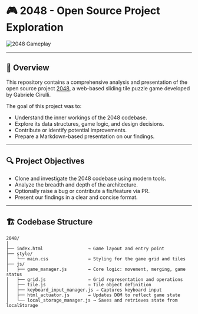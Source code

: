 # 🎮 2048 - Open Source Project Exploration

![2048 Gameplay](https://raw.githubusercontent.com/gabrielecirulli/2048/master/meta/og-image.png)

---

## 📌 Overview

This repository contains a comprehensive analysis and presentation of the open source project [2048](https://github.com/gabrielecirulli/2048), a web-based sliding tile puzzle game developed by Gabriele Cirulli.

The goal of this project was to:
- Understand the inner workings of the 2048 codebase.
- Explore its data structures, game logic, and design decisions.
- Contribute or identify potential improvements.
- Prepare a Markdown-based presentation on our findings.

---

## 🔍 Project Objectives

- Clone and investigate the 2048 codebase using modern tools.
- Analyze the breadth and depth of the architecture.
- Optionally raise a bug or contribute a fix/feature via PR.
- Present our findings in a clear and concise format.

---

## 🏗️ Codebase Structure

```plaintext
2048/
│
├── index.html                 → Game layout and entry point
├── style/
│   └── main.css               → Styling for the game grid and tiles
├── js/
│   ├── game_manager.js        → Core logic: movement, merging, game status
│   ├── grid.js                → Grid representation and operations
│   ├── tile.js                → Tile object definition
│   ├── keyboard_input_manager.js → Captures keyboard input
│   ├── html_actuator.js       → Updates DOM to reflect game state
│   └── local_storage_manager.js → Saves and retrieves state from localStorage
